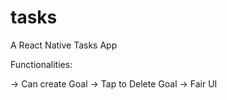 # tasks
A React Native Tasks App

Functionalities:

-> Can create Goal
-> Tap to Delete Goal
-> Fair UI
